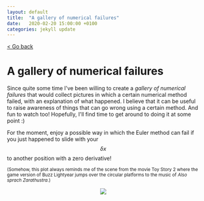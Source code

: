 ```yaml
---
layout: default
title:  "A gallery of numerical failures"
date:   2020-02-20 15:00:00 +0100
categories: jekyll update
---
```


<script type="text/javascript" async="" src="https://cdnjs.cloudflare.com/ajax/libs/mathjax/2.7.4/MathJax.js?config=TeX-MML-AM_CHTML">
</script>

<p>
   <a href="/kamilazdybal.github.io/#blog">
      < Go back
  </a>
</p>

# A gallery of numerical failures

Since quite some time I've been willing to create a *gallery of numerical failures* that would collect 
pictures in which a certain numerical method failed, with an explanation of what happened. 
I believe that it can be useful to raise awareness of things that can go wrong using a certain method. 
And fun to watch too! Hopefully, I'll find time to get around to doing it at some point :)

For the moment, enjoy a possible way in which the Euler method can fail if you just happened to slide with your 
<span class="math display">$$\delta x$$</span> to another position with a zero derivative!

<sup>(Somehow, this plot always reminds me of the scene from the movie Toy Story 2 where the game version of Buzz Lightyear jumps over the circular platforms to the music of *Also sprach Zarathustra*.)</sup>

<p align="center">
  <img src="https://github.com/kamilazdybal/numerical-methods/raw/master/numerical-integration/euler-method-sin-unfortunate.png">
</p>
